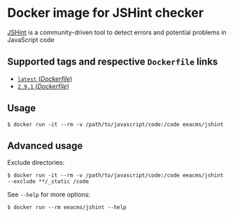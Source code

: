 # Docker image for JSHint checker

[JSHint](http://jshint.com/) is a community-driven tool to detect errors and potential problems in JavaScript code  

## Supported tags and respective `Dockerfile` links

- [`latest` (*Dockerfile*)](https://github.com/eea/eea.docker.jshint/blob/master/Dockerfile)
- [`2.9.1` (*Dockerfile*)](https://github.com/eea/eea.docker.jshint/blob/2.9.1/Dockerfile)

## Usage

```console
$ docker run -it --rm -v /path/to/javascript/code:/code eeacms/jshint
```

## Advanced usage

Exclude directories:

```console
$ docker run -it --rm -v /path/to/javascript/code:/code eeacms/jshint --exclude **/_static /code
```

See `--help` for more options:

```console
$ docker run --rm eeacms/jshint --help
```
